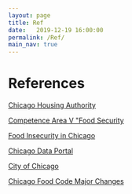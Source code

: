 ```yaml
---
layout: page
title: Ref
date:   2019-12-19 16:00:00
permalink: /Ref/
main_nav: true
---
```

# References
[Chicago Housing Authority](https://www.thecha.org/residents/services/food-security)  

[Competence Area V "Food Security](https://www.portal.uni-koeln.de/food-security.html?&L=1)  

[Food Insecurity in Chicago](https://www.arcgis.com/apps/Cascade/index.html?appid=3d3f2e3ad9094f298b7b9327ea8d582b)  

[Chicago Data Portal](https://data.cityofchicago.org/Facilities-Geographic-Boundaries/Boundaries-Neighborhoods/9wp7-iasj)  

[City of Chicago](https://www.chicago.gov/city/en/depts/cdph/provdrs/healthy_restaurants/svcs/understand_healthcoderequirementsforfoodestablishments.html)  

[Chicago Food Code Major Changes](https://www.chicago.gov/content/dam/city/depts/cdph/food_env/general/Food_Protection/2019_ChicagoFoodCodeMajorChanges.pdf)



[centrarium]: https://github.com/bencentra/centrarium
[bencentra]: http://bencentra.com
[jekyll]: https://github.com/jekyll/jekyll
